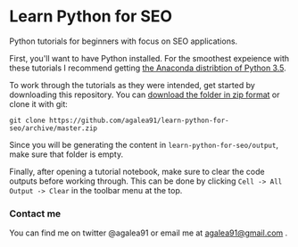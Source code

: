 # Learn Python for SEO

Python tutorials for beginners with focus on SEO applications.

First, you'll want to have Python installed. For the smoothest expeience with these tutorials I recommend getting [the Anaconda distribtion of Python 3.5](https://www.continuum.io/downloads).

To work through the tutorials as they were intended, get started by downloading this repository. You can [download the folder in zip format](https://github.com/agalea91/learn-python-for-seo/archive/master.zip) or clone it with git:

`git clone https://github.com/agalea91/learn-python-for-seo/archive/master.zip`

Since you will be generating the content in `learn-python-for-seo/output`, make sure that folder is empty.

Finally, after opening a tutorial notebook, make sure to clear the code outputs before working through. This can be done by clicking `Cell -> All Output -> Clear` in the toolbar menu at the top.

### Contact me
You can find me on twitter @agalea91 or email me at agalea91@gmail.com .

